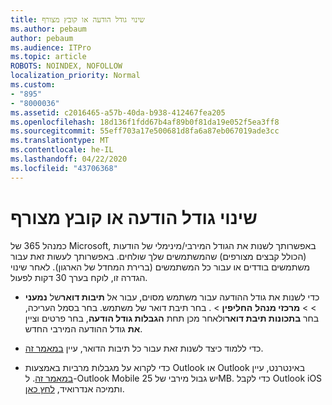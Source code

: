 ```yaml
---
title: שינוי גודל הודעה או קובץ מצורף
ms.author: pebaum
author: pebaum
ms.audience: ITPro
ms.topic: article
ROBOTS: NOINDEX, NOFOLLOW
localization_priority: Normal
ms.custom:
- "895"
- "8000036"
ms.assetid: c2016465-a57b-40da-b938-412467fea205
ms.openlocfilehash: 18d136f1fdd67b4af89b0f81da19e052f5ea3ff8
ms.sourcegitcommit: 55eff703a17e500681d8fa6a87eb067019ade3cc
ms.translationtype: MT
ms.contentlocale: he-IL
ms.lasthandoff: 04/22/2020
ms.locfileid: "43706368"
---
```

# <a name="changing-message-or-attachment-size"></a>שינוי גודל הודעה או קובץ מצורף

כמנהל 365 של Microsoft, באפשרותך לשנות את הגודל המירבי/מינימלי של הודעות (הכולל קבצים מצורפים) שהמשתמשים שלך שולחים. באפשרותך לעשות זאת עבור משתמשים בודדים או עבור כל המשתמשים (ברירת המחדל של הארגון). לאחר שינוי הגדרה זו, לוקח בערך 30 דקות לפעול.
  
- כדי לשנות את גודל ההודעה עבור משתמש מסוים, עבור אל **תיבות דואר**של **נמעני** \> \> **מרכזי מנהל** **החליפין** \> . בחר תיבת דואר של משתמש. בחר בסמל העריכה, בחר **בתכונות תיבת דואר**ולאחר מכן תחת **הגבלות גודל הודעה**, בחר פרטים וציין **את** גודל ההודעה המירבי החדש.

- כדי ללמוד כיצד לשנות זאת עבור כל תיבות הדואר, עיין [במאמר זה](https://www.microsoft.com/microsoft-365/blog/2015/04/15/office-365-now-supports-larger-email-messages-up-to-150-mb/).

- כדי לקרוא על מגבלות מרביות באמצעות Outlook או Outlook באינטרנט, עיין [במאמר זה](https://technet.microsoft.com/library/exchange-online-limits.aspx#MessageLimits). ל-Outlook Mobile יש גבול מירבי של 25MB. כדי לקבל Outlook iOS ותמיכה אנדרואיד, [לחץ כאן](https://support.office.com/article/Get-in-app-help-for-Outlook-for-iOS-and-Android-218a22d1-9fa5-4889-b689-de1c63493243).
